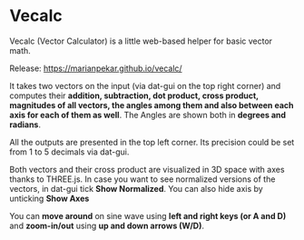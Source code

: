 # Vecalc

Vecalc (Vector Calculator) is a little web-based helper for basic vector math.

Release: https://marianpekar.github.io/vecalc/

It takes two vectors on the input (via dat-gui on the top right corner) and computes their **addition, subtraction, dot product, cross product, magnitudes of all vectors, the angles among them and also between each axis for each of them as well**. The Angles are shown both in **degrees and radians**.

All the outputs are presented in the top left corner. Its precision could be set from 1 to 5 decimals via dat-gui.

Both vectors and their cross product are visualized in 3D space with axes thanks to THREE.js. In case you want to see normalized versions of the vectors, in dat-gui tick **Show Normalized**. You can also hide axis by unticking **Show Axes**

You can **move around** on sine wave using **left and right keys (or A and D)** and **zoom-in/out** using **up and down arrows (W/D)**.

